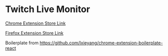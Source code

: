 # Twitch Live Monitor


[Chrome Extension Store Link](https://chrome.google.com/webstore/detail/twitch-live-monitor/geckecbipnimmcefppeckcggceikjmjj)

[Firefox Extension Store Link](https://addons.mozilla.org/de/firefox/addon/twitch-live-monitor/)

Boilerplate from https://github.com/lxieyang/chrome-extension-boilerplate-react
